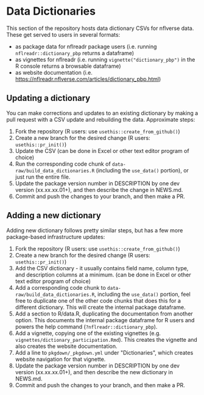 # Data Dictionaries

This section of the repository hosts data dictionary CSVs for nflverse data. These get served to users in several formats:

- as package data for nflreadr package users (i.e. running `nflreadr::dictionary_pbp` returns a dataframe)
- as vignettes for nflreadr (i.e. running `vignette("dictionary_pbp")` in the R console returns a browsable dataframe)
- as website documentation (i.e. <https://nflreadr.nflverse.com/articles/dictionary_pbp.html>)

## Updating a dictionary

You can make corrections and updates to an existing dictionary by making a pull request with a CSV update and rebuilding the data. Approximate steps: 

1. Fork the repository (R users: use `usethis::create_from_github()`)
2. Create a new branch for the desired change (R users: `usethis::pr_init()`)
3. Update the CSV (can be done in Excel or other text editor program of choice)
4. Run the corresponding code chunk of `data-raw/build_data_dictionaries.R` (including the `use_data()` portion), or just run the entire file.
5. Update the package version number in DESCRIPTION by one dev version (xx.xx.xx.01+), and then describe the change in NEWS.md.
6. Commit and push the changes to your branch, and then make a PR. 

## Adding a new dictionary

Adding new dictionary follows pretty similar steps, but has a few more package-based infrastructure updates:

1. Fork the repository (R users: use `usethis::create_from_github()`)
2. Create a new branch for the desired change (R users: `usethis::pr_init()`)
3. Add the CSV dictionary - it usually contains field name, column type, and description columns at a minimum. (can be done in Excel or other text editor program of choice)
4. Add a corresponding code chunk to `data-raw/build_data_dictionaries.R`, including the `use_data()` portion, feel free to duplicate one of the other code chunks that does this for a different dictionary. This will create the internal package dataframe.
5. Add a section to R/data.R, duplicating the documentation from another option. This documents the internal package dataframe for R users and powers the help command (`?nflreadr::dictionary_pbp`).
6. Add a vignette, copying one of the existing vignettes (e.g. `vignettes/dictionary_participation.Rmd`). This creates the vignette and also creates the website documentation.
7. Add a line to `pkgdown/_pkgdown.yml` under "Dictionaries", which creates website navigation for that vignette. 
8. Update the package version number in DESCRIPTION by one dev version (xx.xx.xx.01+), and then describe the new dictionary in NEWS.md.
9. Commit and push the changes to your branch, and then make a PR. 
